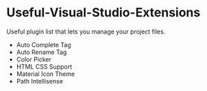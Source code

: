# Useful-Visual-Studio-Extensions
Useful plugin list that lets you manage your project files.
* Auto Complete Tag
* Auto Rename Tag
* Color Picker
* HTML CSS Support
* Material Icon Theme
* Path Intellisense
